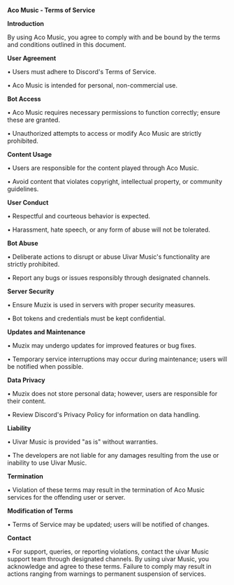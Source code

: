 **Aco Music - Terms of Service**

__Introduction__

By using Aco Music, you agree to comply with and be bound by the terms and conditions outlined in this document.


**User Agreement**

• Users must adhere to Discord's Terms of Service.

• Aco Music is intended for personal, non-commercial use.

**Bot Access**

• Aco Music requires necessary permissions to function correctly; ensure these are granted.

• Unauthorized attempts to access or modify Aco Music are strictly prohibited.

**Content Usage**

• Users are responsible for the content played through Aco Music.

• Avoid content that violates copyright, intellectual property, or community guidelines.

**User Conduct**

• Respectful and courteous behavior is expected.

• Harassment, hate speech, or any form of abuse will not be tolerated.

**Bot Abuse**

• Deliberate actions to disrupt or abuse Uivar Music's functionality are strictly prohibited.

• Report any bugs or issues responsibly through designated channels.

**Server Security**

• Ensure Muzix is used in servers with proper security measures.

• Bot tokens and credentials must be kept confidential.

**Updates and Maintenance**

• Muzix may undergo updates for improved features or bug fixes.

• Temporary service interruptions may occur during maintenance; users will be notified when possible.

**Data Privacy**

• Muzix does not store personal data; however, users are responsible for their content.

• Review Discord's Privacy Policy for information on data handling.

**Liability**

• Uivar Music is provided "as is" without warranties.

• The developers are not liable for any damages resulting from the use or inability to use Uivar Music.

**Termination**

• Violation of these terms may result in the termination of Aco Music services for the offending user or server.

**Modification of Terms**

• Terms of Service may be updated; users will be notified of changes.

**Contact**

• For support, queries, or reporting violations, contact the uivar Music support team through designated channels.
By using uivar Music, you acknowledge and agree to these terms. Failure to comply may result in actions ranging from warnings to permanent suspension of services. 
